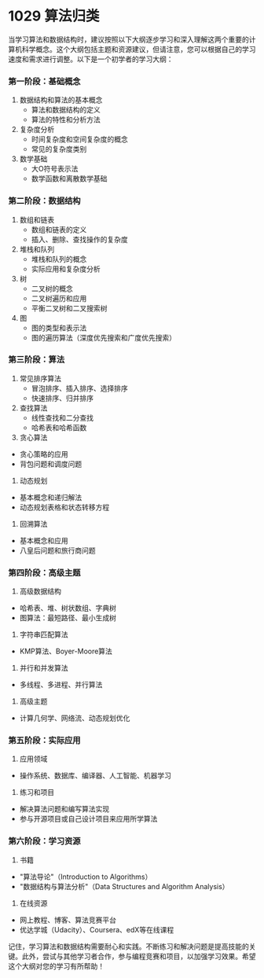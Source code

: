 # 1029 算法归类

当学习算法和数据结构时，建议按照以下大纲逐步学习和深入理解这两个重要的计算机科学概念。这个大纲包括主题和资源建议，但请注意，您可以根据自己的学习速度和需求进行调整。以下是一个初学者的学习大纲：

### 第一阶段：基础概念

1. 数据结构和算法的基本概念
    - 算法和数据结构的定义
    - 算法的特性和分析方法
2. 复杂度分析
    - 时间复杂度和空间复杂度的概念
    - 常见的复杂度类别
3. 数学基础
    - 大O符号表示法
    - 数学函数和离散数学基础

### 第二阶段：数据结构

1. 数组和链表
    - 数组和链表的定义
    - 插入、删除、查找操作的复杂度
2. 堆栈和队列
    - 堆栈和队列的概念
    - 实际应用和复杂度分析
3. 树
    - 二叉树的概念
    - 二叉树遍历和应用
    - 平衡二叉树和二叉搜索树
4. 图
    - 图的类型和表示法
    - 图的遍历算法（深度优先搜索和广度优先搜索）

### 第三阶段：算法

1. 常见排序算法
    - 冒泡排序、插入排序、选择排序
    - 快速排序、归并排序
2. 查找算法
    - 线性查找和二分查找
    - 哈希表和哈希函数
3. 贪心算法
- 贪心策略的应用
- 背包问题和调度问题
1. 动态规划
- 基本概念和递归解法
- 动态规划表格和状态转移方程
1. 回溯算法
- 基本概念和应用
- 八皇后问题和旅行商问题

### 第四阶段：高级主题

1. 高级数据结构
- 哈希表、堆、树状数组、字典树
- 图算法：最短路径、最小生成树
1. 字符串匹配算法
- KMP算法、Boyer-Moore算法
1. 并行和并发算法
- 多线程、多进程、并行算法
1. 高级主题
- 计算几何学、网络流、动态规划优化

### 第五阶段：实际应用

1. 应用领域
- 操作系统、数据库、编译器、人工智能、机器学习
1. 练习和项目
- 解决算法问题和编写算法实现
- 参与开源项目或自己设计项目来应用所学算法

### 第六阶段：学习资源

1. 书籍
- "算法导论"（Introduction to Algorithms）
- "数据结构与算法分析"（Data Structures and Algorithm Analysis）
1. 在线资源
- 网上教程、博客、算法竞赛平台
- 优达学城（Udacity）、Coursera、edX等在线课程

记住，学习算法和数据结构需要耐心和实践。不断练习和解决问题是提高技能的关键。此外，尝试与其他学习者合作，参与编程竞赛和项目，以加强学习效果。希望这个大纲对您的学习有所帮助！
